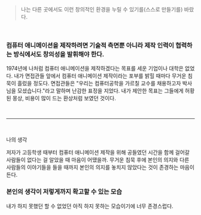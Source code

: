 > 나는 다른 곳에서도 이런 창의적인 환경을 누릴 수 있기를(스스로 만들기를) 바랐다.

<br>

### 컴퓨터 애니메이션을 제작하려면 기술적 측면뿐 아니라 제작 인력이 협력하는 방식에서도 창의성을 발휘해야 한다.

1974년에 나처럼 컴퓨터 애니메이션을 제작하겠다는 목표를 세운 기업이나 대학은 없었다.
내가 면접관들 앞에서 컴퓨터 애니메이션 제작이라는 포부를 밝힐 때마다 무거운 침묵이 흘렀을 정도다.
면접관들은 "우리는 컴퓨터공학을 가르칠 교수를 채용하고자 박사님을 모셨습니다."라고 말하며 난감한 표정을 지었다.
내가 제안한 목표는 그들에게 허황된 몽상, 비용이 많이 드는 환상처럼 보였던 것이다.

<br>

___

<br>

나의 생각

저자가 고등학생 때부터 컴퓨터 애니메이션 제작을 위해 공들였던 시간을 함께 걸어갈 사람들이 없다는 걸 알았을 때 마음이 어땠을까.
무거운 침묵 후에 본인의 의지와 다른 사람들의 이야기들을 들을 때까지 본인의 의지를 놓치지 않았다는 것이 존경하는 마음이 든다.

### 본인의 생각이 저렇게까지 확고할 수 있는 모습

내가 하지 못했던 할 수 없었던 아직 하지 못하는 모습이기에 너무 존경스럽다.
